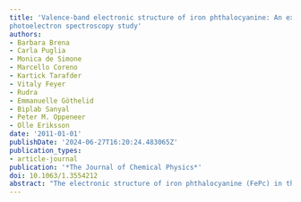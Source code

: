 ```yaml
---
title: 'Valence-band electronic structure of iron phthalocyanine: An experimental and theoretical
photoelectron spectroscopy study'
authors:
- Barbara Brena
- Carla Puglia
- Monica de Simone
- Marcello Coreno
- Kartick Tarafder
- Vitaly Feyer
- Rudra
- Emmanuelle Göthelid
- Biplab Sanyal
- Peter M. Oppeneer
- Olle Eriksson
date: '2011-01-01'
publishDate: '2024-06-27T16:20:24.483065Z'
publication_types:
- article-journal
publication: '*The Journal of Chemical Physics*'
doi: 10.1063/1.3554212
abstract: "The electronic structure of iron phthalocyanine (FePc) in the valence region was examined within a joint theoretical-experimental collaboration. Particular emphasis was placed on the determination of the energy position of the Fe 3d levels in proximity of the highest occupied molecular orbital (HOMO). Photoelectron spectroscopy (PES) measurements were performed on FePc in gas phase at several photon energies in the interval between 21 and 150 eV. Significant variations of the relative intensities were observed, indicating a different elemental and atomic orbital composition of the highest lying spectral features. The electronic structure of a single FePc molecule was first computed by quantum chemical calculations by means of density functional theory (DFT). The hybrid Becke 3-parameter, Lee, Yang and Parr (B3LYP) functional and the semilocal 1996 functional of Perdew, Burke and Ernzerhof (PBE) of the generalized gradient approximation (GGA-)type, exchange-correlation functionals were used. The DFT/B3LYP calculations find that the HOMO is a doubly occupied π-type orbital formed by the carbon 2p electrons, and the HOMO-1 is a mixing of carbon 2p and iron 3d electrons. In contrast, the DFT/PBE calculations find an iron 3d contribution in the HOMO. The experimental photoelectron spectra of the valence band taken at different energies were simulated by means of the Gelius model, taking into account the atomic subshell photoionization cross sections. Moreover, calculations of the electronic structure of FePc using the GGA+U method were performed, where the strong correlations of the Fe 3d electronic states were incorporated through the Hubbard model. Through a comparison with our quantum chemical calculations we find that the best agreement with the experimental results is obtained for a U(eff) value of 5 eV."
---
```

